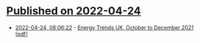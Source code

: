 # [Published on 2022-04-24](index.md)

* [2022-04-24, 08:06:22](https://news.ycombinator.com/item?id=31142132) - [Energy Trends UK, October to December 2021 [pdf]](https://assets.publishing.service.gov.uk/government/uploads/system/uploads/attachment_data/file/1064799/Energy_Trends_March_2022.pdf)
